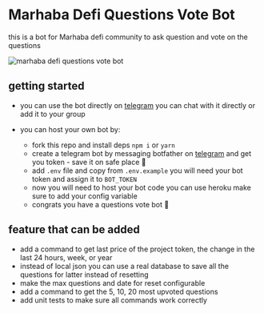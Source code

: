 # Marhaba Defi Questions Vote Bot

this is a bot for Marhaba defi community  to ask question and vote on the questions

![marhaba defi questions vote bot](https://user-images.githubusercontent.com/35637666/145621475-51c52fc1-5932-4781-8b16-29bee2e312ec.gif)

## getting started

* you can use the bot directly on [telegram](https://t.me/marhaba_defi_questions_vote_bot) you can chat with it directly or add it to your group

* you can host your own bot by:
  - fork this repo and install deps `npm i` or `yarn`
  - create a telegram bot by messaging botfather on [telegram](https://t.me/BotFather) and get you token - save it on safe place 🏃
  - add `.env` file and copy from `.env.example` you will need your bot token and assign it to `BOT_TOKEN`
  - now you will need to host your bot code you can use heroku make sure to add your config variable
  - congrats you have a questions vote bot 🥳
  
 ## feature that can be added
 
 * add a command to get last price of the project token, the change in the last 24 hours, week, or year
 * instead of local json you can use a real database to save all the questions for latter instead of resetting
 * make the max questions and date for reset configurable
 * add a command to get the 5, 10, 20 most upvoted questions
 * add unit tests to make sure all commands work correctly

